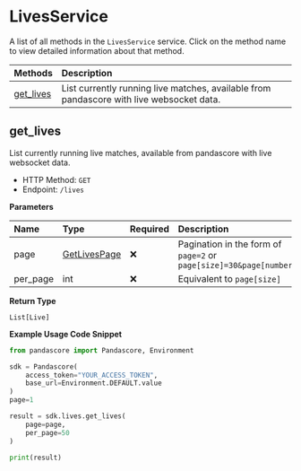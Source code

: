 # LivesService

A list of all methods in the `LivesService` service. Click on the method name to view detailed information about that method.

| Methods                 | Description                                                                              |
| :---------------------- | :--------------------------------------------------------------------------------------- |
| [get_lives](#get_lives) | List currently running live matches, available from pandascore with live websocket data. |

## get_lives

List currently running live matches, available from pandascore with live websocket data.

- HTTP Method: `GET`
- Endpoint: `/lives`

**Parameters**

| Name     | Type                                      | Required | Description                                                          |
| :------- | :---------------------------------------- | :------- | :------------------------------------------------------------------- |
| page     | [GetLivesPage](../models/GetLivesPage.md) | ❌       | Pagination in the form of `page=2` or `page[size]=30&page[number]=2` |
| per_page | int                                       | ❌       | Equivalent to `page[size]`                                           |

**Return Type**

`List[Live]`

**Example Usage Code Snippet**

```python
from pandascore import Pandascore, Environment

sdk = Pandascore(
    access_token="YOUR_ACCESS_TOKEN",
    base_url=Environment.DEFAULT.value
)
page=1

result = sdk.lives.get_lives(
    page=page,
    per_page=50
)

print(result)
```

<!-- This file was generated by liblab | https://liblab.com/ -->
